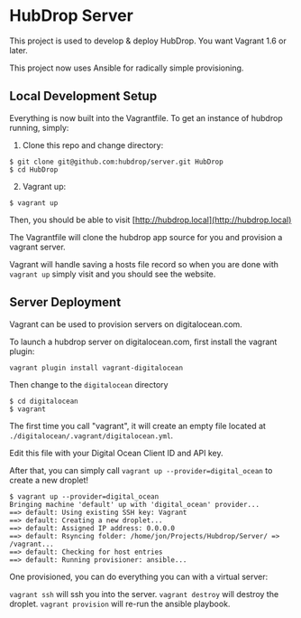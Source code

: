 HubDrop Server
===============

This project is used to develop & deploy HubDrop.  You want Vagrant 1.6 or later.

This project now uses Ansible for radically simple provisioning.

Local Development Setup
-----------------------

Everything is now built into the Vagrantfile.  To get an instance of hubdrop running,
simply:

1. Clone this repo and change directory:

  ```
  $ git clone git@github.com:hubdrop/server.git HubDrop
  $ cd HubDrop
  ```

2. Vagrant up:

  ```
  $ vagrant up
  ```
  Then, you should be able to visit [http://hubdrop.local](http://hubdrop.local) 

The Vagrantfile will clone the hubdrop app source for you and provision a vagrant server.

Vagrant will handle saving a hosts file record so when you are done with `vagrant up` simply visit and you should see the website.

Server Deployment
-----------------

Vagrant can be used to provision servers on digitalocean.com.

To launch a hubdrop server on digitalocean.com, first install the vagrant plugin:

```
vagrant plugin install vagrant-digitalocean
```

Then change to the `digitalocean` directory

```
$ cd digitalocean
$ vagrant
```

The first time you call "vagrant", it will create an empty file located at  `./digitalocean/.vagrant/digitalocean.yml`.

Edit this file with your Digital Ocean Client ID and API key.

After that, you can simply call `vagrant up --provider=digital_ocean` to create a new droplet!

```
$ vagrant up --provider=digital_ocean
Bringing machine 'default' up with 'digital_ocean' provider...
==> default: Using existing SSH key: Vagrant
==> default: Creating a new droplet...
==> default: Assigned IP address: 0.0.0.0
==> default: Rsyncing folder: /home/jon/Projects/Hubdrop/Server/ => /vagrant...
==> default: Checking for host entries
==> default: Running provisioner: ansible...
```

One provisioned, you can do everything you can with a virtual server:

`vagrant ssh` will ssh you into the server.
`vagrant destroy` will destroy the droplet.
`vagrant provision` will re-run the ansible playbook.
